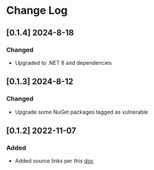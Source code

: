 # Change Log

## [0.1.4] 2024-8-18

### Changed

- Upgraded to .NET 8 and dependencies

## [0.1.3] 2024-8-12

### Changed

- Upgrade some NuGet packages tagged as vulnerable

## [0.1.2] 2022-11-07

### Added

- Added source links per this [doc](https://devblogs.microsoft.com/dotnet/producing-packages-with-source-link/)